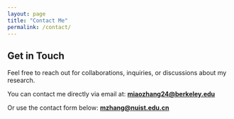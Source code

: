 ```yaml
---
layout: page
title: "Contact Me"
permalink: /contact/
---
```


## Get in Touch

Feel free to reach out for collaborations, inquiries, or discussions about my research.

You can contact me directly via email at: **miaozhang24@berkeley.edu**

Or use the contact form below:
**mzhang@nuist.edu.cn**
<html>
  <head>
    <style>
      body {
        background-image: url('/assets/images/collobration.jpg');
        background-size: cover;
        background-position: center;
        background-attachment: fixed;
      }
    </style>
  </head>
</html>
